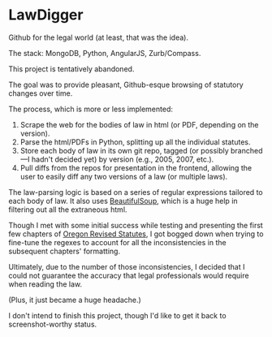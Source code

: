 LawDigger
=========

Github for the legal world (at least, that was the idea).

The stack: MongoDB, Python, AngularJS, Zurb/Compass.

This project is tentatively abandoned.

The goal was to provide pleasant, Github-esque browsing of statutory changes over time.

The process, which is more or less implemented:

1. Scrape the web for the bodies of law in html (or PDF, depending on the version).
1. Parse the html/PDFs in Python, splitting up all the individual statutes.
1. Store each body of law in its own git repo, tagged (or possibly branched—I hadn't decided yet) by version (e.g., 2005, 2007, etc.).
1. Pull diffs from the repos for presentation in the frontend, allowing the user to easily diff any two versions of a law (or multiple laws).

The law-parsing logic is based on a series of regular expressions tailored to each body of law. It also uses [BeautifulSoup](http://www.crummy.com/software/BeautifulSoup/), which is a huge help in filtering out all the extraneous html.

Though I met with some initial success while testing and presenting the first few chapters of [Oregon Revised Statutes](http://www.leg.state.or.us/ors/), I got bogged down when trying to fine-tune the regexes to account for all the inconsistencies in the subsequent chapters' formatting.

Ultimately, due to the number of those inconsistencies, I decided that I could not guarantee the accuracy that legal professionals would require when reading the law.

(Plus, it just became a huge headache.)

I don't intend to finish this project, though I'd like to get it back to screenshot-worthy status.
